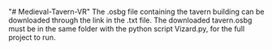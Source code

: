 "# Medieval-Tavern-VR" 
The .osbg file containing the tavern building can be downloaded through the link in the .txt file. The downloaded tavern.osbg must be in the same folder with the python script Vizard.py, for the full project to run.
